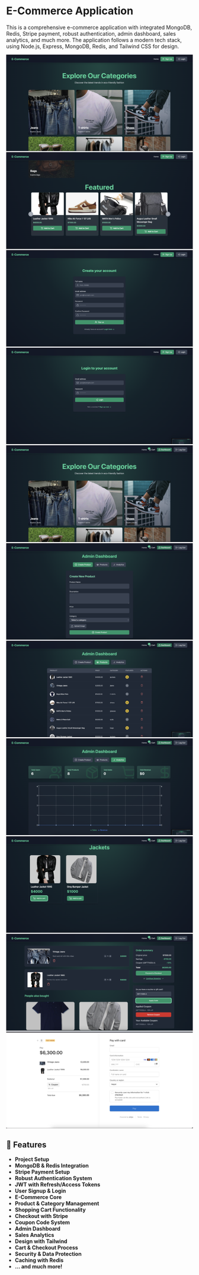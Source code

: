 # E-Commerce Application

This is a comprehensive e-commerce application with integrated MongoDB, Redis, Stripe payment, robust authentication, admin dashboard, sales analytics, and much more. The application follows a modern tech stack, using Node.js, Express, MongoDB, Redis, and Tailwind CSS for design.

![first](1.png)
![second](2.png)
![three](3.png)
![four](4.png)
![five](5.png)
![six](6.png)
![seven](7.png)
![eight](8.png)
![nine](9.png)
![ten](10.png)
![eleven](11.png)

## 🚀 Features

- **Project Setup**
- **MongoDB & Redis Integration**
- **Stripe Payment Setup**
- **Robust Authentication System**
- **JWT with Refresh/Access Tokens**
- **User Signup & Login**
- **E-Commerce Core**
- **Product & Category Management**
- **Shopping Cart Functionality**
- **Checkout with Stripe**
- **Coupon Code System**
- **Admin Dashboard**
- **Sales Analytics**
- **Design with Tailwind**
- **Cart & Checkout Process**
- **Security & Data Protection**
- **Caching with Redis**
- **... and much more!**
